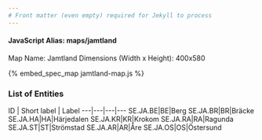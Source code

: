 ```yaml
---
# Front matter (even empty) required for Jekyll to process
---
```


#### JavaScript Alias: maps/jamtland

Map Name: Jamtland
Dimensions (Width x Height): 400x580



{% embed_spec_map jamtland-map.js %}

### List of Entities

ID | Short label | Label
---|---|---|---
SE.JA.BE|BE|Berg
SE.JA.BR|BR|Bräcke
SE.JA.HA|HA|Härjedalen
SE.JA.KR|KR|Krokom
SE.JA.RA|RA|Ragunda
SE.JA.ST|ST|Strömstad
SE.JA.AR|AR|Åre
SE.JA.OS|OS|Östersund

